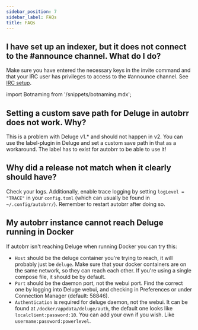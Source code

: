 ```yaml
---
sidebar_position: 7
sidebar_label: FAQs
title: FAQs
---
```


## I have set up an indexer, but it does not connect to the #announce channel. What do I do?

Make sure you have entered the necessary keys in the invite command and that your IRC user has privileges to access to the #announce channel. See [IRC setup](/configuration/irc).

import Botnaming from '/snippets/botnaming.mdx';

<Botnaming/>

## Setting a custom save path for Deluge in autobrr does not work. Why?

This is a problem with Deluge v1.\* and should not happen in v2.
You can use the label-plugin in Deluge and set a custom save path in that as a workaround. The label has to exist for autobrr to be able to use it!

## Why did a release not match when it clearly should have?

Check your logs. Additionally, enable trace logging by setting `logLevel = "TRACE"` in your `config.toml` (which can usually be found in `~/.config/autobrr/`). Remember to restart autobrr after doing so.

## My autobrr instance cannot reach Deluge running in Docker

If autobrr isn't reaching Deluge when running Docker you can try this:

- `Host` should be the deluge container you're trying to reach, it will probably just be `deluge`.
Make sure that your docker containers are on the same network, so they can reach each other. If you're using a single compose file, it should be by default.
- `Port` should be the daemon port, not the webui port. Find the correct one by logging into Deluge webui, and checking in Preferences or under Connection Manager (default: 58846).
- `Authentication` is required for deluge daemon, not the webui.
It can be found at `/docker/appdata/deluge/auth`, the default one looks like `localclient:password:10`.
You can add your own if you wish. Like `username:password:powerlevel`.
